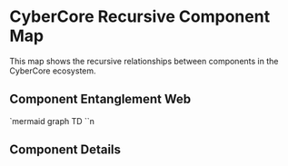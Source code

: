 ﻿# CyberCore Recursive Component Map

This map shows the recursive relationships between components in the CyberCore ecosystem.

## Component Entanglement Web

`mermaid
graph TD
``n
## Component Details


